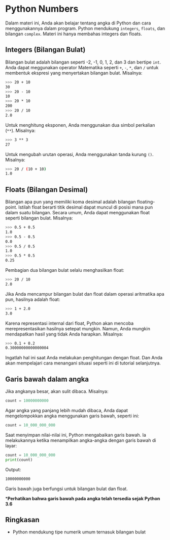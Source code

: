 # Python Numbers

Dalam materi ini, Anda akan belajar tentang angka di Python dan cara menggunakannya dalam program.
Python mendukung `integers`, `floats`, dan bilangan `complex`. Materi ini hanya membahas integers dan floats.

## Integers (Bilangan Bulat)
Bilangan bulat adalah bilangan seperti -2, -1, 0, 1, 2, dan 3 dan bertipe `int`.
Anda dapat meggunakan operator Matematika seperti `+`, `-`, `*`, dan `/` untuk membentuk ekspresi yang menyertakan bilangan bulat. Misalnya: 
```bash
>>> 20 + 10
30
>>> 20 - 10
10
>>> 20 * 10
200
>>> 20 / 10
2.0
```
Untuk menghitung eksponen, Anda menggunakan dua simbol perkalian (`**`). Misalnya:
```bash
>>> 3 ** 3
27
```
Untuk mengubah urutan operasi, Anda menggunakan tanda kurung `()`. Misalnya:
```bash
>>> 20 / (10 + 10)
1.0
```

## Floats (Bilangan Desimal)
Bilangan apa pun yang memiliki koma desimal adalah bilangan floating-point. Istilah float berarti titik desimal dapat muncul di posisi mana pun dalam suatu bilangan.
Secara umum, Anda dapat menggunakan float seperti bilangan bulat. Misalnya:
```bash
>>> 0.5 + 0.5
1.0
>>> 0.5 - 0.5
0.0
>>> 0.5 / 0.5
1.0
>>> 0.5 * 0.5
0.25
```
Pembagian dua bilangan bulat selalu menghasilkan float:
```bash
>>> 20 / 10
2.0
```
Jika Anda mencampur bilangan bulat dan float dalam operasi aritmatika apa pun, hasilnya adalah float:
```bash
>>> 1 + 2.0
3.0
```
Karena representasi internal dari float, Python akan mencoba merepresentasikan
hasilnya setepat mungkin. Namun, Anda mungkin mendapatkan hasil yang tidak Anda
harapkan. Misalnya:
```bash
>>> 0.1 + 0.2
0.30000000000000004
```
Ingatlah hal ini saat Anda melakukan penghitungan dengan float. Dan Anda akan
mempelajari cara menangani situasi seperti ini di tutorial selanjutnya.

## Garis bawah dalam angka
Jika angkanya besar, akan sulit dibaca. Misalnya:
```python
count = 10000000000
```
Agar angka yang panjang lebih mudah dibaca, Anda dapat mengelompokkan angka
menggunakan garis bawah, seperti ini:
```python
count = 10_000_000_000
```
Saat menyimpan nilai-nilai ini, Python mengabaikan garis bawah. Ia melakukannya ketika menampilkan angka-angka dengan garis bawah di layar:
```python
count = 10_000_000_000
print(count)
```
Output:
```bash
10000000000
```
Garis bawah juga berfungsi untuk bilangan bulat dan float.

***Perhatikan bahwa garis bawah pada angka telah tersedia sejak Python 3.6**

## Ringkasan
- Python mendukung tipe numerik umum ternasuk bilangan bulat